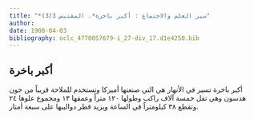 ```yaml
---
title: "*سير العلم والاجتماع : أكبر باخرة*. المقتبس 3(3)"
author: 
date: 1908-04-03
bibliography: oclc_4770057679-i_27-div_17.d1e4250.bib
---
```




##  أكبر باخرة 


 أكبر باخرة تسير في الأنهار هي التي صنعتها أميركا وتستخدم للملاحة قريباً من جون هدسون وهي تقل  خمسة آلاف  راكب وطولها  ١٢٠  متراً وعمقها  ١٣  ومجموع علوها  ٢٤  وتقطع  ٣٨  كيلومتراً في الساعة ويزيد قطر دواليبها على  سبعة  أمتار. 

